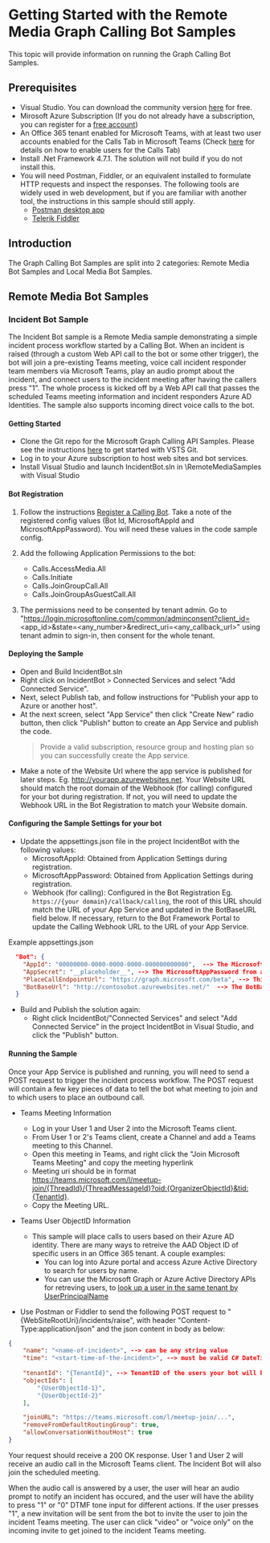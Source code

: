 # Getting Started with the Remote Media Graph Calling Bot Samples

This topic will provide information on running the Graph Calling Bot Samples.

## Prerequisites

* Visual Studio. You can download the community version [here](http://www.visualstudio.com) for free.
* Mirosoft Azure Subscription (If you do not already have a subscription, you can register for a <a href="https://azure.microsoft.com/en-us/free/" target="_blank">free account</a>)
* An Office 365 tenant enabled for Microsoft Teams, with at least two user accounts enabled for the Calls Tab in Microsoft Teams (Check [here](https://docs.microsoft.com/en-us/microsoftteams/configuring-teams-calling-quickstartguide) for details on how to enable users for the Calls Tab)
* Install .Net Framework 4.7.1.  The solution will not build if you do not install this.
* You will need Postman, Fiddler, or an equivalent installed to formulate HTTP requests and inspect the responses.  The following tools are widely used in web development, but if you are familiar with another tool, the instructions in this sample should still apply.
    + [Postman desktop app](https://www.getpostman.com/)
    + [Telerik Fiddler](http://www.telerik.com/fiddler)

## Introduction

The Graph Calling Bot Samples are split into 2 categories: Remote Media Bot Samples and Local Media Bot Samples.

## Remote Media Bot Samples

### Incident Bot Sample

The Incident Bot sample is a Remote Media sample demonstrating a simple incident process workflow started by a Calling Bot.  When an incident is raised (through a custom Web API call to the bot or some other trigger), the bot will join a pre-existing Teams meeting, voice call incident responder team members via Microsoft Teams, play an audio prompt about the incident, and connect users to the incident meeting after having the callers press "1". The whole process is kicked off by a Web API call that passes the scheduled Teams meeting information and incident responders Azure AD Identities. The sample also supports incoming direct voice calls to the bot.

#### Getting Started

* Clone the Git repo for the Microsoft Graph Calling API Samples. Please see the instructions [here](https://docs.microsoft.com/en-us/vsts/git/tutorial/clone?view=vsts&tabs=visual-studio) to get started with VSTS Git. 
* Log in to your Azure subscription to host web sites and bot services. 
* Install Visual Studio and launch IncidentBot.sln in <Repository>\RemoteMediaSamples with Visual Studio

#### Bot Registration

1. Follow the instructions [Register a Calling Bot](https://microsoftgraph.github.io/microsoft-graph-comms-samples/docs/articles/calls/register-calling-bot.html). Take a note of the registered config values (Bot Id, MicrosoftAppId and MicrosoftAppPassword). You will need these values in the code sample config.

1. Add the following Application Permissions to the bot:

    * Calls.AccessMedia.All
    * Calls.Initiate
    * Calls.JoinGroupCall.All
    * Calls.JoinGroupAsGuestCall.All

1. The permissions need to be consented by tenant admin. Go to "https://login.microsoftonline.com/common/adminconsent?client_id=<app_id>&state=<any_number>&redirect_uri=<any_callback_url>" using tenant admin to sign-in, then consent for the whole tenant.

#### Deploying the Sample

* Open and Build IncidentBot.sln
* Right click on IncidentBot > Connected Services and select "Add Connected Service".
* Next, select Publish tab, and follow instructions for "Publish your app to Azure or another host".
* At the next screen, select "App Service" then click "Create New" radio button, then click "Publish" button to create an App Service and publish the code.
    >Provide a valid subscription, resource group and hosting plan so you can successfully create the App service. 
* Make a note of the Website Url where the app service is published for later steps. Eg. http://yourapp.azurewebsites.net.  Your Website URL should match the root domain of the Webhook (for calling) configured for your bot during registration.  If not, you will need to update the Webhook URL in the Bot Registration to match your Website domain.

#### Configuring the Sample Settings for your bot

* Update the appsettings.json file in the project IncidentBot with the following values:
    * MicrosoftAppId: Obtained from Application Settings during registration. 
    * MicrosoftAppPassword: Obtained from Application Settings during registration. 
    * Webhook (for calling): Configured in the Bot Registration Eg. `https://{your domain}/callback/calling`, the root of this URL should match the URL of your App Service and updated in the BotBaseURL field below.  If necessary, return to the Bot Framework Portal to update the Calling Webhook URL to the URL of your App Service.

Example appsettings.json
```json
  "Bot": {
    "AppId": "00000000-0000-0000-0000-000000000000",  --> The MicrosoftAppId/BotId from above
    "AppSecret": "__placeholder__", --> The MicrosoftAppPassword from above
    "PlaceCallEndpointUrl": "https://graph.microsoft.com/beta", --> This is the Microsoft Graph entry point. Please keep the default value without any changes.
    "BotBaseUrl": "http://contosobot.azurewebsites.net/"  --> The BotBaseUrl is where the App Service is published
  }
```
* Build and Publish the solution again: 
    * Right click IncidentBot/"Connected Services" and select "Add Connected Service" in the project IncidentBot in Visual Studio, and click the "Publish" button.


#### Running the Sample 

Once your App Service is published and running, you will need to send a POST request to trigger the incident process workflow.  The POST request will contain a few key pieces of data to tell the bot what meeting to join and to which users to place an outbound call.

* Teams Meeting Information

    * Log in your User 1 and User 2 into the Microsoft Teams client.
    * From User 1 or 2's Teams client, create a Channel and add a Teams meeting to this Channel. 
    * Open this meeting in Teams, and right click the "Join Microsoft Teams Meeting" and copy the meeting hyperlink
    * Meeting uri should be in format https://teams.microsoft.com/l/meetup-join/{ThreadId}/{ThreadMessageId}?oid:{OrganizerObjectId}&tid:{TenantId}. 
    * Copy the Meeting URL. 

* Teams User ObjectID Information

    * This sample will place calls to users based on their Azure AD identity.  There are many ways to retreive the AAD Object ID of specific users in an Office 365 tenant.  A couple examples:
        * You can log into Azure portal and access Azure Active Directory to search for users by name.
        * You can use the Microsoft Graph or Azure Active Directory APIs for retreving users, to [look up a user in the same tenant by UserPrincipalName](https://developer.microsoft.com/en-us/graph/docs/api-reference/beta/api/user_get)

* Use Postman or Fiddler to send the following POST request to "\{WebSiteRootUri\}/incidents/raise", with header "Content-Type:application/json" and the json content in body as below:

```json
{
    "name": "<name-of-incident>", --> can be any string value
    "time": "<start-time-of-the-incident>", --> must be valid C# DateTime string
  
    "tenantId": "{TenantId}", --> TenantID of the users your bot will be calling
    "objectIds": [
        "{UserObjectId-1}",
        "{UserObjectId-2}"
    ],

    "joinURL": "https://teams.microsoft.com/l/meetup-join/...",
    "removeFromDefaultRoutingGroup": true,
    "allowConversationWithoutHost": true
}
```

Your request should receive a 200 OK response.  User 1 and User 2 will receive an audio call in the Microsoft Teams client.  The Incident Bot will also join the scheduled meeting.

When the audio call is answered by a user, the user will hear an audio prompt to notify an incident has occured, and the user will have the ability to press "1" or "0" DTMF tone input for different actions. If the user presses "1", a new invitation will be sent from the bot to invite the user to join the incident Teams meeting.  The user can click "video" or "voice only" on the incoming invite to get joined to the incident Teams meeting.
